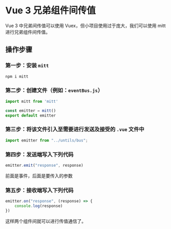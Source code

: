 # Vue 3 兄弟组件间传值

Vue 3 中兄弟间传值可以使用 Vuex，但小项目使用过于庞大，我们可以使用 mitt 进行兄弟组件间传值。

## 操作步骤

### **第一步：安装 `mitt`**

```js
npm i mitt
```

### **第二步：创建文件（例如：`eventBus.js`）**

```js
import mitt from 'mitt'

const emitter = mitt()
export default emitter
```

### **第三步：将该文件引入至需要进行发送及接受的 `.vue` 文件中**

```js
import emitter from "../untils/bus";
```

### **第四步：发送端写入下列代码**

```js
emitter.emit("response", response)
```

前面是事件，后面是要传入的参数

### **第五步：接收端写入下列代码**

```js
emitter.on("response", (response) => {
    console.log(response)
})
```

这样两个组件间就可以进行传值通信了。
